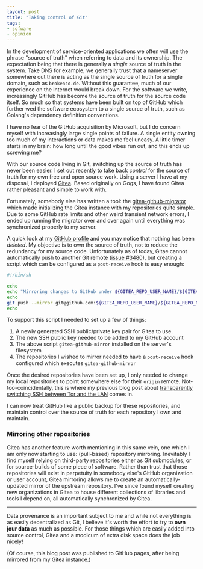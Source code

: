 ```yaml
---
layout: post
title: "Taking control of Git"
tags:
- sofware
- opinion
---
```


In the development of service-oriented applications we often will use the
phrase "source of truth" when referring to data and its ownership. The
expectation being that there is generally a _single_ source of truth in the
system. Take DNS for example, we generally trust that a nameserver somewhere
out there is acting as the single source of truth for a single domain, such as
`brokenco.de`. Without this guarantee, much of our experience on the internet
would break down. For the software we write, increasingly GitHub has become the
source of truth for the source code itself. So much so that systems have been
built on top of GitHub which further wed the software ecosystem to a single
source of truth, such as Golang's dependency definition conventions.

I have no fear of the GitHub acquisition by Microsoft, but I do concern myself
with increasingly large single points of failure. A single entity owning too
much of my interactions or data makes me feel uneasy. A little timer starts in
my brain: how long until the good vibes run out, and this ends up screwing me?

With our source code living in Git, switching up the source of truth has never
been easier.  I set out recently to take back *control* for the source of truth
for my own free and open source work. Using a server I have at my disposal, I
deployed [Gitea](https://gitea.io/). Based originally on Gogs, I have found
Gitea rather pleasant and simple to work with.

Fortunately, somebody else has written a tool: the [gitea-github-migrator](https://git.jonasfranz.software/JonasFranzDEV/gitea-github-migrator)
which made initializing the Gitea instance with my repositories quite simple.
Due to some GitHub rate limits and other weird transient network errors, I
ended up running the migrator over and over again until everything was
synchronized properly to my server.

A quick look at my [GitHub profile](https://github.com/rtyler) and you may
notice that nothing has been _deleted_. My objective is to own the source of
truth, not to reduce the redundancy for my source code. Unfortunately as of
today, Gitae cannot automatically push to another Git remote
([issue #3480](https://github.com/go-gitea/gitea/issues/3480)), but creating a script
which can be configured as a `post-receive` hook is easy enough:

```bash
#!/bin/sh

echo
echo "Mirroring changes to GitHub under ${GITEA_REPO_USER_NAME}/${GITEA_REPO_NAME}"
echo
git push --mirror git@github.com:${GITEA_REPO_USER_NAME}/${GITEA_REPO_NAME}.git
echo
```

To support this script I needed to set up a few of things:

1. A newly generated  SSH public/private key pair for Gitea to use.
1. The new SSH public key needed to be added to my GitHub account
1. The above script `gitea-github-mirror` installed on the server's filesystem
1. The repositories I wished to mirror needed to have a `post-receive` hook
   configured which executes `gitea-github-mirror`


Once the desired repositories have been set up, I only needed to change my
local repositories to point somewhere else for their `origin` remote.
Not-too-coincidentally, this is where my previous blog post about [transparently
switching SSH between Tor and the LAN](/2018/11/05/transparent-ssh-over-tor.html) comes in.

I can now treat GitHub like a public backup for these repositories, and
maintain control over the source of truth for each repository I own and
maintain.


### Mirroring other repositories

Gitea has another feature worth mentioning in this same vein, one which I am
only now starting to use: (pull-based) repository mirroring. Inevitably I find
myself relying on third-party repositories either as Git submodules, or for
source-builds of some piece of software. Rather than trust that those
repositories will exist in perpetuity in somebody else's GitHub organization or
user account, Gitea mirroring allows me to create an automatically-updated
mirror of the upstream repository. I've since found myself creating new
organizations in Gitea to house different collections of libraries and tools I
depend on, all automatically synchronized by Gitea.

---

Data provenance is an important subject to me and while not everything is as
easily decentralized as Git, I believe it's worth the effort to try to **own
jour data** as much as possible. For those things which are easily added into
source control, Gitea and a modicum of extra disk space does the job nicely!


(Of course, this blog post was published to GitHub pages, after being mirrored
from my Gitea instance.)


